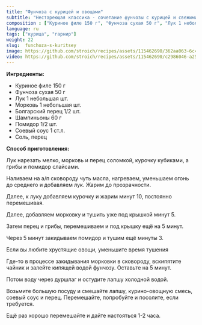 ```yaml
---
title: "Фунчоза с курицей и овощами"
subtitle: "Нестареющая классика - сочетание фунчозы с курицей и свежими овощами"
composition : ["Куриное филе 150 г", "Фунчоза сухая 50 г", "Лук 1 небольшая шт.", "Морковь 1 небольшая шт.", "Болгарский перец 1/2 шт.", "Шампиньоны 60 г", "Помидор 1/2 шт.", "Соевый соус 1 ст.л.", "Соль, перец"]
language: ru
tags: ["курица", "гарнир"]
weight: 22
slug:  funchoza-s-kuritsey
image: https://github.com/stroich/recipes/assets/115462690/362aa063-6c47-4da6-b3ed-2cace19b78f4
video: https://github.com/stroich/recipes/assets/115462690/c2986046-a25b-498e-9acd-32de406517a5
---
```



**Ингредиенты:**

* Куриное филе 150 г
* Фунчоза сухая 50 г
* Лук 1 небольшая шт.
* Морковь 1 небольшая шт.
* Болгарский перец 1/2 шт.
* Шампиньоны 60 г
* Помидор 1/2 шт.
* Соевый соус 1 ст.л.
* Соль, перец


**Способ приготовления:**

Лук нарезать мелко, морковь и перец соломкой, курочку кубиками, а грибы и помидор слайсами.

Наливаем на а/п сковороду чуть масла, нагреваем, уменьшаем огонь до среднего и добавляем лук. Жарим до прозрачности.

Далее, к луку добавляем курочку и жарим минут 10, постоянно перемешивая.

Далее, добавляем морковку и тушить уже под крышкой минут 5.

Затем перец и грибы, перемешиваем и под крышку ещё на 5 минут.

Через 5 минут закидываем помидор и тушим ещё минуты 3.

Если вы любите хрустящие овощи, уменьшите время тушения

Где-то в процессе закидывания морковки в сковороду, вскипятите чайник и залейте кипящей водой фунчозу. Оставьте на 5 минут.

Потом воду через дуршлаг и остудите лапшу холодной водой.

Возьмите большую посуду и смешайте лапшу, курино-овощную смесь, соевый соус и перец.
Перемешайте, попробуйте и посолите, если требуется.

Ещё раз хорошо перемешайте и дайте настояться 1-2 часа.

